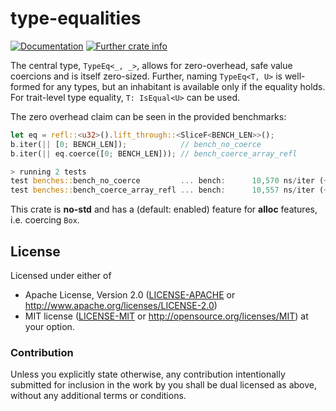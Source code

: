 # type-equalities
[![Documentation](https://docs.rs/type-equalities/badge.svg)](https://docs.rs/type-equalities/)
[![Further crate info](https://img.shields.io/crates/v/type-equalities.svg)](https://crates.io/crates/type-equalities)

The central type, `TypeEq<_, _>`, allows for zero-overhead, safe value coercions and is itself zero-sized.
Further, naming `TypeEq<T, U>` is well-formed for any types, but an inhabitant is available only if the
equality holds. For trait-level type equality, `T: IsEqual<U>` can be used.

The zero overhead claim can be seen in the provided benchmarks:

```rust
let eq = refl::<u32>().lift_through::<SliceF<BENCH_LEN>>();
b.iter(|| [0; BENCH_LEN]);            // bench_no_coerce
b.iter(|| eq.coerce([0; BENCH_LEN])); // bench_coerce_array_refl

> running 2 tests
test benches::bench_no_coerce         ... bench:      10,570 ns/iter (+/- 569)
test benches::bench_coerce_array_refl ... bench:      10,557 ns/iter (+/- 605)
```

This crate is **no-std** and has a (default: enabled) feature for **alloc** features, i.e. coercing `Box`.

## License

Licensed under either of
 * Apache License, Version 2.0 ([LICENSE-APACHE](LICENSE-APACHE) or http://www.apache.org/licenses/LICENSE-2.0)
 * MIT license ([LICENSE-MIT](LICENSE-MIT) or http://opensource.org/licenses/MIT)
at your option.

### Contribution

Unless you explicitly state otherwise, any contribution intentionally submitted
for inclusion in the work by you shall be dual licensed as above, without any
additional terms or conditions.

